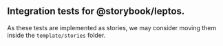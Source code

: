## Integration tests for @storybook/leptos.

As these tests are implemented as stories, we may consider moving them inside the `template/stories` folder.
